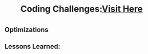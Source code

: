 <h1 align="center">Coding Challenges:<a target="_blank" href="https://www.codewars.com/users/wbarrios001/stats" >Visit Here</a><h1>







## Optimizations



## Lessons Learned:

